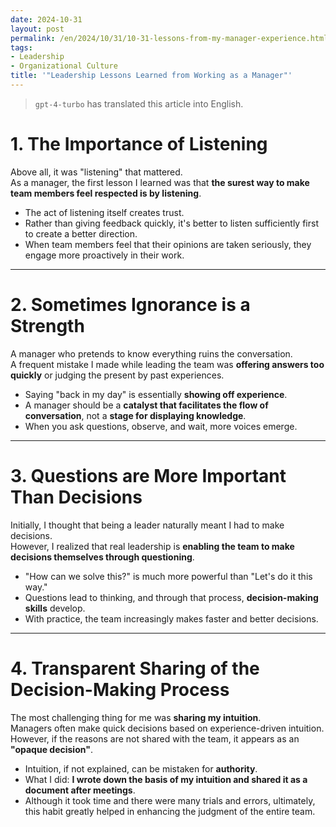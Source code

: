 ```yaml
---
date: 2024-10-31
layout: post
permalink: /en/2024/10/31/10-31-lessons-from-my-manager-experience.html
tags:
- Leadership
- Organizational Culture
title: '"Leadership Lessons Learned from Working as a Manager"'
---
```

> `gpt-4-turbo` has translated this article into English.

# 1. **The Importance of Listening**
Above all, it was "listening" that mattered.  
As a manager, the first lesson I learned was that **the surest way to make team members feel respected is by listening**.

- The act of listening itself creates trust.
- Rather than giving feedback quickly, it's better to listen sufficiently first to create a better direction.
- When team members feel that their opinions are taken seriously, they engage more proactively in their work.

---

# 2. **Sometimes Ignorance is a Strength**
A manager who pretends to know everything ruins the conversation.  
A frequent mistake I made while leading the team was **offering answers too quickly** or judging the present by past experiences.

- Saying "back in my day" is essentially **showing off experience**.
- A manager should be a **catalyst that facilitates the flow of conversation**, not a **stage for displaying knowledge**.
- When you ask questions, observe, and wait, more voices emerge.

---

# 3. **Questions are More Important Than Decisions**
Initially, I thought that being a leader naturally meant I had to make decisions.  
However, I realized that real leadership is **enabling the team to make decisions themselves through questioning**.

- "How can we solve this?" is much more powerful than "Let's do it this way."
- Questions lead to thinking, and through that process, **decision-making skills** develop.
- With practice, the team increasingly makes faster and better decisions.

---

# 4. **Transparent Sharing of the Decision-Making Process**

The most challenging thing for me was **sharing my intuition**.  
Managers often make quick decisions based on experience-driven intuition. However, if the reasons are not shared with the team, it appears as an **"opaque decision"**.

- Intuition, if not explained, can be mistaken for **authority**.
- What I did: **I wrote down the basis of my intuition and shared it as a document after meetings**.
- Although it took time and there were many trials and errors, ultimately, this habit greatly helped in enhancing the judgment of the entire team.